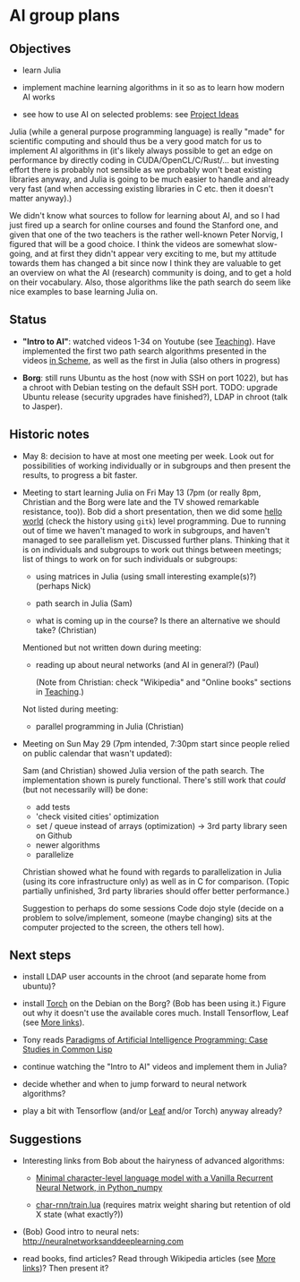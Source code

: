 # AI group plans

## Objectives

- learn Julia

- implement machine learning algorithms in it so as to learn how modern AI works

- see how to use AI on selected problems: see [Project Ideas](ProjectIdeas.md)

Julia (while a general purpose programming language) is really "made"
for scientific computing and should thus be a very good match for us
to implement AI algorithms in (it's likely always possible to get an
edge on performance by directly coding in CUDA/OpenCL/C/Rust/... but
investing effort there is probably not sensible as we probably won't
beat existing libraries anyway, and Julia is going to be much easier
to handle and already very fast (and when accessing existing libraries
in C etc. then it doesn't matter anyway).)

We didn't know what sources to follow for learning about AI, and so I
had just fired up a search for online courses and found the Stanford
one, and given that one of the two teachers is the rather well-known
Peter Norvig, I figured that will be a good choice. I think the videos
are somewhat slow-going, and at first they didn't appear very exciting
to me, but my attitude towards them has changed a bit since now I
think they are valuable to get an overview on what the AI (research)
community is doing, and to get a hold on their vocabulary. Also, those
algorithms like the path search do seem like nice examples to base
learning Julia on.


## Status

* **"Intro to AI"**: watched videos 1-34 on Youtube (see
  [Teaching](Teaching.md)). Have implemented the first two path search
  algorithms presented in the videos [in
  Scheme](https://github.com/LondonHackspaceAI/stanford-intro-ai/tree/master/scheme),
  as well as the first in Julia (also others in progress)

* **Borg**: still runs Ubuntu as the host (now with SSH on port 1022), but
  has a chroot with Debian testing on the default SSH port. TODO:
  upgrade Ubuntu release (security upgrades have finished?), LDAP in
  chroot (talk to Jasper).


## Historic notes

* May 8: decision to have at most one meeting per week. Look out for possibilities of working individually or in subgroups and then present the results, to progress a bit faster.

* Meeting to start learning Julia on Fri May 13 (7pm (or really 8pm,
  Christian and the Borg were late and the TV showed remarkable
  resistance, too)). Bob did a short presentation, then we did some
  [hello
  world](https://github.com/LondonHackspaceAI/julia-experiments/blob/master/meeting-1/foo.jl)
  (check the history using `gitk`) level programming. Due to running
  out of time we haven't managed to work in subgroups, and haven't
  managed to see parallelism yet. Discussed further plans. Thinking
  that it is on individuals and subgroups to work out things between
  meetings; list of things to work on for such individuals or
  subgroups:

    - using matrices in Julia (using small interesting example(s)?)
      (perhaps Nick)

    - path search in Julia (Sam)

    - what is coming up in the course? Is there an alternative we
      should take? (Christian)

  Mentioned but not written down during meeting:

    - reading up about neural networks (and AI in general?) (Paul)

      (Note from Christian: check "Wikipedia" and "Online books"
      sections in [Teaching](Teaching.md).)

  Not listed during meeting:

    - parallel programming in Julia (Christian)


* Meeting on Sun May 29 (7pm intended, 7:30pm start since people
  relied on public calendar that wasn't updated):

  Sam (and Christian) showed Julia version of the path search. The
  implementation shown is purely functional. There's still work that
  *could* (but not necessarily will) be done:

    * add tests
    * 'check visited cities' optimization
    * set / queue instead of arrays (optimization) -> 3rd party
      library seen on Github
    * newer algorithms
    * parallelize

  Christian showed what he found with regards to parallelization in
  Julia (using its core infrastructure only) as well as in C for
  comparison. (Topic partially unfinished, 3rd party libraries should
  offer better performance.)

  Suggestion to perhaps do some sessions Code dojo style (decide on a
  problem to solve/implement, someone (maybe changing) sits at the
  computer projected to the screen, the others tell how).


## Next steps

* install LDAP user accounts in the chroot (and separate home from
  ubuntu)?

* install [Torch](http://torch.ch/) on the Debian on the Borg? (Bob
  has been using it.) Figure out why it doesn't use the available
  cores much. Install Tensorflow, Leaf (see [More links](MoreLinks.md)).

* Tony reads [Paradigms of Artificial Intelligence Programming: Case Studies in Common Lisp](http://norvig.com/paip.html)

* continue watching the "Intro to AI" videos and implement them in
  Julia?

* decide whether and when to jump forward to neural network
  algorithms? 

* play a bit with Tensorflow (and/or [Leaf](https://github.com/autumnai/leaf) and/or Torch) anyway already?


## Suggestions

* Interesting links from Bob about the hairyness of advanced
  algorithms:

  * [Minimal character-level language model with a Vanilla Recurrent Neural Network, in Python_numpy](https://gist.github.com/karpathy/d4dee566867f8291f086)

  * [char-rnn/train.lua](https://github.com/karpathy/char-rnn/blob/master/train.lua) (requires matrix weight sharing but retention of old X state (what exactly?))

* (Bob) Good intro to neural nets:
    http://neuralnetworksanddeeplearning.com

* read books, find articles? Read through Wikipedia articles (see [More links](MoreLinks.md))? Then present it?


